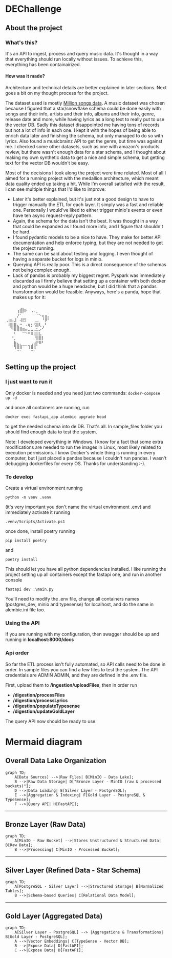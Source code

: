 # DEChallenge
## About the project
### What's this?
It's an API to ingest, process and query music data. It's thought in a way that everything should run locally without issues. To achieve this, everything has been containairized.

#### How was it made?
Architecture and technical details are better explained in later sections. Next goes a bit on my thought process for the project.

The dataset used is mostly [Million songs data](https://millionsongdataset.com/). A music dataset was chosen because I figured that a star/snowflake schema could be done easily with songs and their info, artists and their info, albums and their info, genre, release date and more, while having lyrics as a long text to really put to use the vector DB. Sadly this dataset disappointed me having tons of records but not a lot of info in each one. I kept it with the hopes of being able to enrich data later and finishing the schema, but only managed to do so with lyrics. Also found a musicbrainz API to get the genre, but time was against me. I checked some other datasets, such as one with amazon's products review, but there wasn't enough data for a star schema, and I thought about making my own  synthetic data to get a nice and simple schema, but getting text for the vector DB wouldn't be easy.

Most of the decisions I took along the project were time related. Most of all I aimed for a running project with the medallion architecture, which meant data quality ended up taking a hit. While I'm overall satisfied with the result, I can see multiple things that I'd like to improve:
- Later it's better explained, but it's just not a good design to have to trigger manually the ETL for each layer. It simply was a fast and reliable one. Personally I would've liked to either trigger minio's events or even have teh async request-reply pattern.
- Again, the schema for the data isn't the best. It was thought in a way that could be expanded as I found more info, and I figure that shouldn't be hard.
- I found pydantic models to be a nice to have. They make for better API documentation and help enforce typing, but they are not needed to get the project running.
- The same can be said about testing and logging. I even thought of having a separate bucket for logs in minio.
- Querying API is really poor. This is a direct consequence of the schemas not being complex enough.
- Lack of pandas is probably my biggest regret. Pyspark was immediately discarded as I firmly believe that setting up a container with both docker and python would be a huge headache, but I did think that a pandas transformation would be feasible. Anyways, here's a panda, hope that makes up for it:
```
⠀⠀⠀⠀⠀⢀⡀⠀⠀⠀⠀⠀⠀⠀⠀⠀
⠀⠀⠀⠀⢰⣿⡿⠗⠀⠠⠄⡀⠀⠀⠀⠀
⠀⠀⠀⠀⡜⠁⠀⠀⠀⠀⠀⠈⠑⢶⣶⡄
⢀⣶⣦⣸⠀⢼⣟⡇⠀⠀⢀⣀⠀⠘⡿⠃
⠀⢿⣿⣿⣄⠒⠀⠠⢶⡂⢫⣿⢇⢀⠃⠀
⠀⠈⠻⣿⣿⣿⣶⣤⣀⣀⣀⣂⡠⠊⠀⠀
⠀⠀⠀⠃⠀⠀⠉⠙⠛⠿⣿⣿⣧⠀⠀⠀
⠀⠀⠘⡀⠀⠀⠀⠀⠀⠀⠘⣿⣿⡇⠀⠀
⠀⠀⠀⣷⣄⡀⠀⠀⠀⢀⣴⡟⠿⠃⠀⠀
⠀⠀⠀⢻⣿⣿⠉⠉⢹⣿⣿⠁⠀⠀⠀⠀
⠀⠀⠀⠀⠉⠁⠀⠀⠀⠉⠁⠀⠀⠀⠀⠀
```

## Setting up the project
### I just want to run it

Only docker is needed and you need just two commands:
`docker-compose up -d`

and once all containers are running, run

`docker exec fastapi_app alembic upgrade head`

to get the needed schema into de DB. That's all. In sample_files folder you should find enough data to test the system.

Note: I developed everything in Windows. I know for a fact that some extra modifications are needed to run the images in Linux, most likely related to execution permissions. I know Docker's whole thing is running in every computer, but I just placed a pandas because I couldn't run pandas. I wasn't debugging dockerfiles for every OS. Thanks for understanding :-).

### To develop
Create a virtual environment running
 
 `python -m venv .venv`
 
  (it's very important you don't name the virtual environment .env) and immediately activate it running
 
 `.venv/Scripts/Activate.ps1`

once done, install poetry running

`pip install poetry`

and

`poetry install`

This should let you have all python dependencies installed. I like running the project setting up all containers except the fastapi one, and run in another console

`fastapi dev .\main.py`

You'll need to modify the .env file, change all containers names (postgres_dev, minio and typesense) for localhost, and do the same in alembic.ini file too.

### Using the API

If you are running with my configuration, then swagger should be up and running in **localhost:8000/docs**

### Api order

So far the ETL process isn't fully automated, so API calls need to be done in order. In sample files you can find a few files to test the system. The API credentials are ADMIN ADMIN, and they are defined in the .env file.

First, upload them to **/ingestion/uploadFiles**, then in order run 
- **/digestion/processFiles**
- **/digestion/processLyrics**
- **/digestion/populateTypesense**
- **/digestion/updateGoldLayer**

The query API now should be ready to use.

# Mermaid diagram

## Overall Data Lake Organization

```mermaid
graph TD;
    A[Data Sources] -->|Raw Files| B[MinIO - Data Lake];
    B -->|Raw Data Storage| D["Bronze Layer - MinIO (raw & processed buckets)"];
    D -->|Data Loading| E[Silver Layer - PostgreSQL];
    E -->|Aggregation & Indexing| F[Gold Layer - PostgreSQL & TypeSense];
    F -->|Query API| H[FastAPI];
```

---

## Bronze Layer (Raw Data)

```mermaid
graph TD;
    A[MinIO - Raw Bucket] -->|Stores Unstructured & Structured Data| B[Raw Data];
    B -->|Processing| C[MinIO - Processed Bucket];
```

---

## Silver Layer (Refined Data - Star Schema)

```mermaid
graph TD;
    A[PostgreSQL - Silver Layer] -->|Structured Storage| B[Normalized Tables];
    B -->|Schema-based Queries| C[Relational Data Model];
```

---

## Gold Layer (Aggregated Data)

```mermaid
graph TD;
    A[Silver Layer - PostgreSQL] --> |Aggregations & Transformations| B[Gold Layer - PostgreSQL];
    A -->|Vector Embeddings| C[TypeSense - Vector DB];
    B -->|Expose Data| D[FastAPI];
    C -->|Expose Data| D[FastAPI];
```